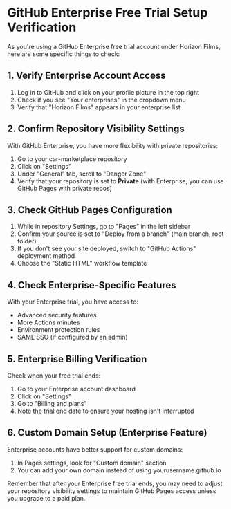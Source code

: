 # GitHub Enterprise Free Trial Setup Verification

As you're using a GitHub Enterprise free trial account under Horizon Films, here are some specific things to check:

## 1. Verify Enterprise Account Access

1. Log in to GitHub and click on your profile picture in the top right
2. Check if you see "Your enterprises" in the dropdown menu
3. Verify that "Horizon Films" appears in your enterprise list

## 2. Confirm Repository Visibility Settings

With GitHub Enterprise, you have more flexibility with private repositories:

1. Go to your car-marketplace repository
2. Click on "Settings"
3. Under "General" tab, scroll to "Danger Zone"
4. Verify that your repository is set to **Private** (with Enterprise, you can use GitHub Pages with private repos)

## 3. Check GitHub Pages Configuration

1. While in repository Settings, go to "Pages" in the left sidebar
2. Confirm your source is set to "Deploy from a branch" (main branch, root folder)
3. If you don't see your site deployed, switch to "GitHub Actions" deployment method
4. Choose the "Static HTML" workflow template

## 4. Check Enterprise-Specific Features

With your Enterprise trial, you have access to:
- Advanced security features
- More Actions minutes
- Environment protection rules
- SAML SSO (if configured by an admin)

## 5. Enterprise Billing Verification

Check when your free trial ends:
1. Go to your Enterprise account dashboard
2. Click on "Settings" 
3. Go to "Billing and plans"
4. Note the trial end date to ensure your hosting isn't interrupted

## 6. Custom Domain Setup (Enterprise Feature)

Enterprise accounts have better support for custom domains:
1. In Pages settings, look for "Custom domain" section
2. You can add your own domain instead of using yourusername.github.io

Remember that after your Enterprise free trial ends, you may need to adjust your repository visibility settings to maintain GitHub Pages access unless you upgrade to a paid plan.
